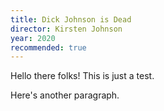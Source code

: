 ```yaml
---
title: Dick Johnson is Dead
director: Kirsten Johnson
year: 2020
recommended: true
---
```


Hello there folks! This is just a test.

Here's another paragraph.